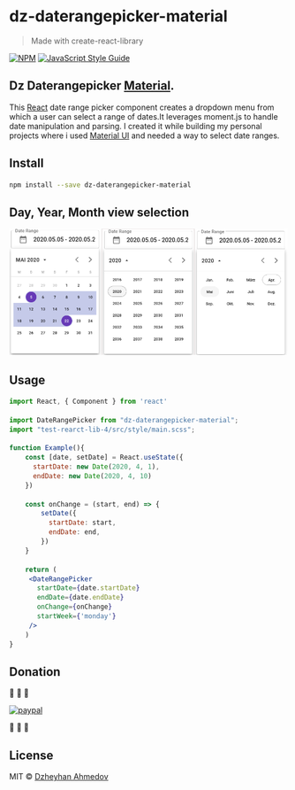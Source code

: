 # dz-daterangepicker-material

> Made with create-react-library

[![NPM](https://img.shields.io/npm/v/test-rearct-lib-4.svg)](https://www.npmjs.com/package/dz-daterangepicker-material) [![JavaScript Style Guide](https://img.shields.io/badge/code_style-standard-brightgreen.svg)](https://standardjs.com)

## Dz Daterangepicker [Material](https://material.io/design/introduction/).

This [React](https://reactjs.org/) date range picker component creates a dropdown menu from which a user can select a range of dates.It leverages moment.js to handle date manipulation and parsing. I created it while building my personal projects where i used [Material UI](https://material-ui.com) and  needed a way to select date ranges.

## Install

```bash
npm install --save dz-daterangepicker-material
```
## Day, Year, Month view selection
![](./img/screen.png)

## Usage

```jsx
import React, { Component } from 'react'

import DateRangePicker from "dz-daterangepicker-material";
import "test-rearct-lib-4/src/style/main.scss";

function Example(){
    const [date, setDate] = React.useState({
      startDate: new Date(2020, 4, 1),
      endDate: new Date(2020, 4, 10)
    })

    const onChange = (start, end) => {
        setDate({
          startDate: start,
          endDate: end,
        })
    }

    return (
     <DateRangePicker
       startDate={date.startDate}
       endDate={date.endDate}
       onChange={onChange}
       startWeek={'monday'}
     />
    )
}


```

## Donation
:beer: :beer: :beer:

[![paypal](https://www.paypalobjects.com/en_US/i/btn/btn_donateCC_LG.gif)](https://www.paypal.com/cgi-bin/webscr?cmd=_s-xclick&hosted_button_id=4H8MQCF7T74P8&source=url)

:beer: :beer: :beer:

## License

MIT © [Dzheyhan Ahmedov](https://github.com/dzheyhan)

